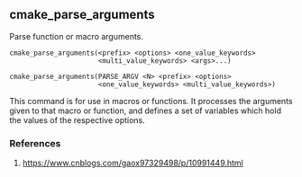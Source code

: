 ## cmake_parse_arguments

Parse function or macro arguments.

```
cmake_parse_arguments(<prefix> <options> <one_value_keywords>
                      <multi_value_keywords> <args>...)

cmake_parse_arguments(PARSE_ARGV <N> <prefix> <options>
                      <one_value_keywords> <multi_value_keywords>)
```

This command is for use in macros or functions. It processes the arguments given to that macro or function, and defines a set of variables which hold the values of the respective options.

### References

1. https://www.cnblogs.com/gaox97329498/p/10991449.html
